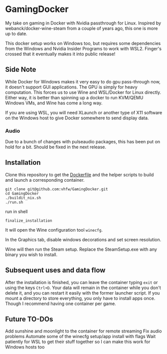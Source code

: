 # GamingDocker

My take on gaming in Docker with Nvidia passthrough for Linux. Inspired by webanck/docker-wine-steam from a couple of years ago, this one is more up to date.

This docker setup works on Windows too, but requires some dependencies from the Windows and Nvidia Insider Programs to work with WSL2. Finger's crossed that it eventually makes it into public release!

## Side Note
While Docker for Windows makes it very easy to do gpu pass-through now, it doesn't support GUI applications. The GPU is simply for heavy computation. This forces us to use Wine and WSL/Docker for Linux directly. Either way, it is better than spinning up a docker to run KVM/QEMU Windows VMs, and Wine has come a long way.

If you are using WSL, you will need XLaunch or another type of X11 software on the Windows host to give Docker somewhere to send display data.

### Audio
Due to a bunch of changes with pulseaudio packages, this has been put on hold for a bit. Should be fixed in the next release.

## Installation
Clone this repository to get the [Dockerfile](./Dockerfile) and the helper scripts to build and launch a corresponding container.
```
git clone git@github.com:vhfw/GamingDocker.git
cd GamingDocker
./buildit_nix.sh
./run.sh
```

run in shell
```
finalize_installation
```

It will open the Wine configuration tool `winecfg`.

In the Graphics tab, disable windows decorations and set screen resolution.

Wine will then run the Steam setup. Replace the SteamSetup.exe with any binary you wish to install.

## Subsequent uses and data flow
After the installation is finished, you can leave the container typing `exit` or using the keys `Ctrl+D`.
Your data will remain in the container while you don't delete it, and you can restart it easily with the former launcher script. If you mount a directory to store everything, you only have to install apps once. Though I recommend having one container per game. 

## Future TO-DOs
Add sunshine and moonlight to the container for remote streaming
Fix audio problems
Automate some of the winecfg setup/app install with flags
Wait patiently for WSL to get their stuff together so I can make this work for Windows hosts too
